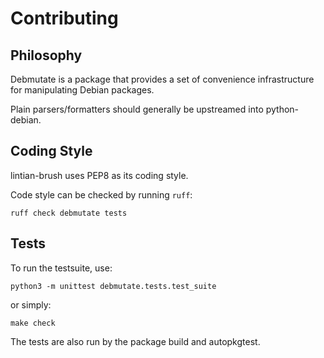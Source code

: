 Contributing
============

Philosophy
----------

Debmutate is a package that provides a set of convenience infrastructure for
manipulating Debian packages.

Plain parsers/formatters should generally be upstreamed into python-debian.

Coding Style
------------

lintian-brush uses PEP8 as its coding style.

Code style can be checked by running ``ruff``:

```shell
ruff check debmutate tests
```

Tests
-----

To run the testsuite, use:

```shell
python3 -m unittest debmutate.tests.test_suite
```

or simply:

```shell
make check
```

The tests are also run by the package build and autopkgtest.
